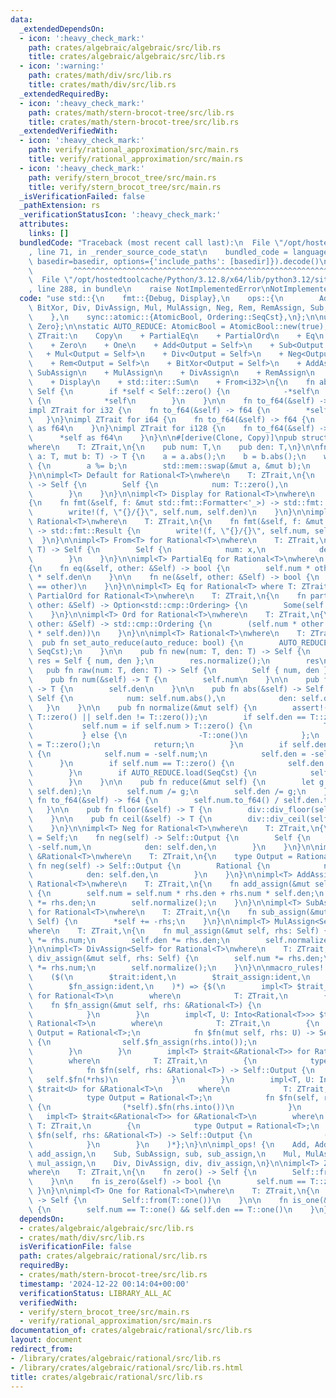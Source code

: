 ```yaml
---
data:
  _extendedDependsOn:
  - icon: ':heavy_check_mark:'
    path: crates/algebraic/algebraic/src/lib.rs
    title: crates/algebraic/algebraic/src/lib.rs
  - icon: ':warning:'
    path: crates/math/div/src/lib.rs
    title: crates/math/div/src/lib.rs
  _extendedRequiredBy:
  - icon: ':heavy_check_mark:'
    path: crates/math/stern-brocot-tree/src/lib.rs
    title: crates/math/stern-brocot-tree/src/lib.rs
  _extendedVerifiedWith:
  - icon: ':heavy_check_mark:'
    path: verify/rational_approximation/src/main.rs
    title: verify/rational_approximation/src/main.rs
  - icon: ':heavy_check_mark:'
    path: verify/stern_brocot_tree/src/main.rs
    title: verify/stern_brocot_tree/src/main.rs
  _isVerificationFailed: false
  _pathExtension: rs
  _verificationStatusIcon: ':heavy_check_mark:'
  attributes:
    links: []
  bundledCode: "Traceback (most recent call last):\n  File \"/opt/hostedtoolcache/Python/3.12.8/x64/lib/python3.12/site-packages/onlinejudge_verify/documentation/build.py\"\
    , line 71, in _render_source_code_stat\n    bundled_code = language.bundle(stat.path,\
    \ basedir=basedir, options={'include_paths': [basedir]}).decode()\n          \
    \         ^^^^^^^^^^^^^^^^^^^^^^^^^^^^^^^^^^^^^^^^^^^^^^^^^^^^^^^^^^^^^^^^^^^^^^^^^^^^^^^^^\n\
    \  File \"/opt/hostedtoolcache/Python/3.12.8/x64/lib/python3.12/site-packages/onlinejudge_verify/languages/rust.py\"\
    , line 288, in bundle\n    raise NotImplementedError\nNotImplementedError\n"
  code: "use std::{\n    fmt::{Debug, Display},\n    ops::{\n        Add, AddAssign,\
    \ BitXor, Div, DivAssign, Mul, MulAssign, Neg, Rem, RemAssign, Sub, SubAssign,\n\
    \    },\n    sync::atomic::{AtomicBool, Ordering::SeqCst},\n};\n\nuse algebraic::{One,\
    \ Zero};\n\nstatic AUTO_REDUCE: AtomicBool = AtomicBool::new(true);\n\npub trait\
    \ ZTrait:\n    Copy\n    + PartialEq\n    + PartialOrd\n    + Eq\n    + Ord\n\
    \    + Zero\n    + One\n    + Add<Output = Self>\n    + Sub<Output = Self>\n \
    \   + Mul<Output = Self>\n    + Div<Output = Self>\n    + Neg<Output = Self>\n\
    \    + Rem<Output = Self>\n    + BitXor<Output = Self>\n    + AddAssign\n    +\
    \ SubAssign\n    + MulAssign\n    + DivAssign\n    + RemAssign\n    + Debug\n\
    \    + Display\n    + std::iter::Sum\n    + From<i32>\n{\n    fn abs(&self) ->\
    \ Self {\n        if *self < Self::zero() {\n            -*self\n        } else\
    \ {\n            *self\n        }\n    }\n\n    fn to_f64(&self) -> f64;\n}\n\n\
    impl ZTrait for i32 {\n    fn to_f64(&self) -> f64 {\n        *self as f64\n \
    \   }\n}\nimpl ZTrait for i64 {\n    fn to_f64(&self) -> f64 {\n        *self\
    \ as f64\n    }\n}\nimpl ZTrait for i128 {\n    fn to_f64(&self) -> f64 {\n  \
    \      *self as f64\n    }\n}\n\n#[derive(Clone, Copy)]\npub struct Rational<T>\n\
    where\n    T: ZTrait,\n{\n    pub num: T,\n    pub den: T,\n}\n\nfn gcd<T: ZTrait>(mut\
    \ a: T, mut b: T) -> T {\n    a = a.abs();\n    b = b.abs();\n    while b != T::zero()\
    \ {\n        a %= b;\n        std::mem::swap(&mut a, &mut b);\n    }\n    a\n\
    }\n\nimpl<T> Default for Rational<T>\nwhere\n    T: ZTrait,\n{\n    fn default()\
    \ -> Self {\n        Self {\n            num: T::zero(),\n            den: T::one(),\n\
    \        }\n    }\n}\n\nimpl<T> Display for Rational<T>\nwhere\n    T: ZTrait,\n\
    {\n    fn fmt(&self, f: &mut std::fmt::Formatter<'_>) -> std::fmt::Result {\n\
    \        write!(f, \"{}/{}\", self.num, self.den)\n    }\n}\n\nimpl<T> Debug for\
    \ Rational<T>\nwhere\n    T: ZTrait,\n{\n    fn fmt(&self, f: &mut std::fmt::Formatter<'_>)\
    \ -> std::fmt::Result {\n        write!(f, \"{}/{}\", self.num, self.den)\n  \
    \  }\n}\n\nimpl<T> From<T> for Rational<T>\nwhere\n    T: ZTrait,\n{\n    fn from(x:\
    \ T) -> Self {\n        Self {\n            num: x,\n            den: T::one(),\n\
    \        }\n    }\n}\n\nimpl<T> PartialEq for Rational<T>\nwhere\n    T: ZTrait,\n\
    {\n    fn eq(&self, other: &Self) -> bool {\n        self.num * other.den == other.num\
    \ * self.den\n    }\n\n    fn ne(&self, other: &Self) -> bool {\n        !(self\
    \ == other)\n    }\n}\n\nimpl<T> Eq for Rational<T> where T: ZTrait {}\n\nimpl<T>\
    \ PartialOrd for Rational<T>\nwhere\n    T: ZTrait,\n{\n    fn partial_cmp(&self,\
    \ other: &Self) -> Option<std::cmp::Ordering> {\n        Some(self.cmp(other))\n\
    \    }\n}\n\nimpl<T> Ord for Rational<T>\nwhere\n    T: ZTrait,\n{\n    fn cmp(&self,\
    \ other: &Self) -> std::cmp::Ordering {\n        (self.num * other.den).cmp(&(other.num\
    \ * self.den))\n    }\n}\n\nimpl<T> Rational<T>\nwhere\n    T: ZTrait,\n{\n  \
    \  pub fn set_auto_reduce(auto_reduce: bool) {\n        AUTO_REDUCE.store(auto_reduce,\
    \ SeqCst);\n    }\n\n    pub fn new(num: T, den: T) -> Self {\n        let mut\
    \ res = Self { num, den };\n        res.normalize();\n        res\n    }\n\n \
    \   pub fn raw(num: T, den: T) -> Self {\n        Self { num, den }\n    }\n\n\
    \    pub fn num(&self) -> T {\n        self.num\n    }\n\n    pub fn den(&self)\
    \ -> T {\n        self.den\n    }\n\n    pub fn abs(&self) -> Self {\n       \
    \ Self {\n            num: self.num.abs(),\n            den: self.den,\n     \
    \   }\n    }\n\n    pub fn normalize(&mut self) {\n        assert!(self.num !=\
    \ T::zero() || self.den != T::zero());\n        if self.den == T::zero() {\n \
    \           self.num = if self.num > T::zero() {\n                T::one()\n \
    \           } else {\n                -T::one()\n            };\n            self.den\
    \ = T::zero();\n            return;\n        }\n        if self.den < T::zero()\
    \ {\n            self.num = -self.num;\n            self.den = -self.den;\n  \
    \      }\n        if self.num == T::zero() {\n            self.den = T::one();\n\
    \        }\n        if AUTO_REDUCE.load(SeqCst) {\n            self.reduce();\n\
    \        }\n    }\n\n    pub fn reduce(&mut self) {\n        let g = gcd(self.num,\
    \ self.den);\n        self.num /= g;\n        self.den /= g;\n    }\n\n    pub\
    \ fn to_f64(&self) -> f64 {\n        self.num.to_f64() / self.den.to_f64()\n \
    \   }\n\n    pub fn floor(&self) -> T {\n        div::div_floor(self.num, self.den)\n\
    \    }\n\n    pub fn ceil(&self) -> T {\n        div::div_ceil(self.num, self.den)\n\
    \    }\n}\n\nimpl<T> Neg for Rational<T>\nwhere\n    T: ZTrait,\n{\n    type Output\
    \ = Self;\n    fn neg(self) -> Self::Output {\n        Self {\n            num:\
    \ -self.num,\n            den: self.den,\n        }\n    }\n}\n\nimpl<T> Neg for\
    \ &Rational<T>\nwhere\n    T: ZTrait,\n{\n    type Output = Rational<T>;\n   \
    \ fn neg(self) -> Self::Output {\n        Rational {\n            num: -self.num,\n\
    \            den: self.den,\n        }\n    }\n}\n\nimpl<T> AddAssign<Self> for\
    \ Rational<T>\nwhere\n    T: ZTrait,\n{\n    fn add_assign(&mut self, rhs: Self)\
    \ {\n        self.num = self.num * rhs.den + rhs.num * self.den;\n        self.den\
    \ *= rhs.den;\n        self.normalize();\n    }\n}\n\nimpl<T> SubAssign<Self>\
    \ for Rational<T>\nwhere\n    T: ZTrait,\n{\n    fn sub_assign(&mut self, rhs:\
    \ Self) {\n        *self += -rhs;\n    }\n}\n\nimpl<T> MulAssign<Self> for Rational<T>\n\
    where\n    T: ZTrait,\n{\n    fn mul_assign(&mut self, rhs: Self) {\n        self.num\
    \ *= rhs.num;\n        self.den *= rhs.den;\n        self.normalize();\n    }\n\
    }\n\nimpl<T> DivAssign<Self> for Rational<T>\nwhere\n    T: ZTrait,\n{\n    fn\
    \ div_assign(&mut self, rhs: Self) {\n        self.num *= rhs.den;\n        self.den\
    \ *= rhs.num;\n        self.normalize();\n    }\n}\n\nmacro_rules! impl_ops {\n\
    \    ($(\n        $trait:ident,\n        $trait_assign:ident,\n        $fn:ident,\n\
    \        $fn_assign:ident,\n    )*) => {$(\n        impl<T> $trait_assign<&Rational<T>>\
    \ for Rational<T>\n        where\n            T: ZTrait,\n        {\n        \
    \    fn $fn_assign(&mut self, rhs: &Rational<T>) {\n                self.$fn_assign(*rhs);\n\
    \            }\n        }\n        impl<T, U: Into<Rational<T>>> $trait<U> for\
    \ Rational<T>\n        where\n            T: ZTrait,\n        {\n            type\
    \ Output = Rational<T>;\n            fn $fn(mut self, rhs: U) -> Self::Output\
    \ {\n                self.$fn_assign(rhs.into());\n                self\n    \
    \        }\n        }\n        impl<T> $trait<&Rational<T>> for Rational<T>\n\
    \        where\n            T: ZTrait,\n        {\n            type Output = Rational<T>;\n\
    \            fn $fn(self, rhs: &Rational<T>) -> Self::Output {\n             \
    \   self.$fn(*rhs)\n            }\n        }\n        impl<T, U: Into<Rational<T>>>\
    \ $trait<U> for &Rational<T>\n        where\n            T: ZTrait,\n        {\n\
    \            type Output = Rational<T>;\n            fn $fn(self, rhs: U) -> Self::Output\
    \ {\n                (*self).$fn(rhs.into())\n            }\n        }\n     \
    \   impl<T> $trait<&Rational<T>> for &Rational<T>\n        where\n           \
    \ T: ZTrait,\n        {\n            type Output = Rational<T>;\n            fn\
    \ $fn(self, rhs: &Rational<T>) -> Self::Output {\n                (*self).$fn(*rhs)\n\
    \            }\n        }\n    )*};\n}\n\nimpl_ops! {\n    Add, AddAssign, add,\
    \ add_assign,\n    Sub, SubAssign, sub, sub_assign,\n    Mul, MulAssign, mul,\
    \ mul_assign,\n    Div, DivAssign, div, div_assign,\n}\n\nimpl<T> Zero for Rational<T>\n\
    where\n    T: ZTrait,\n{\n    fn zero() -> Self {\n        Self::from(T::zero())\n\
    \    }\n\n    fn is_zero(&self) -> bool {\n        self.num == T::zero()\n   \
    \ }\n}\n\nimpl<T> One for Rational<T>\nwhere\n    T: ZTrait,\n{\n    fn one()\
    \ -> Self {\n        Self::from(T::one())\n    }\n\n    fn is_one(&self) -> bool\
    \ {\n        self.num == T::one() && self.den == T::one()\n    }\n}\n"
  dependsOn:
  - crates/algebraic/algebraic/src/lib.rs
  - crates/math/div/src/lib.rs
  isVerificationFile: false
  path: crates/algebraic/rational/src/lib.rs
  requiredBy:
  - crates/math/stern-brocot-tree/src/lib.rs
  timestamp: '2024-12-22 00:14:04+00:00'
  verificationStatus: LIBRARY_ALL_AC
  verifiedWith:
  - verify/stern_brocot_tree/src/main.rs
  - verify/rational_approximation/src/main.rs
documentation_of: crates/algebraic/rational/src/lib.rs
layout: document
redirect_from:
- /library/crates/algebraic/rational/src/lib.rs
- /library/crates/algebraic/rational/src/lib.rs.html
title: crates/algebraic/rational/src/lib.rs
---
```

